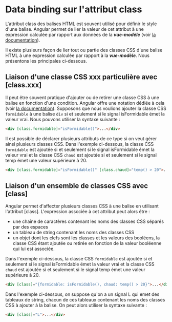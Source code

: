 # Data binding sur l'attribut class

L'attribut class des balises HTML est souvent utilisé pour définir le style d'une balise. Angular permet de lier la valeur de cet attribut à une expression calculée par rapport aux données de la ***vue-modèle*** (voir [la documentation](https://angular.io/guide/attribute-binding)).

Il existe plusieurs façon de lier tout ou partie des classes CSS d'une balise HTML à une expression calculée par rapport à la ***vue-modèle***. Nous présentons les principales ci-dessous.

## Liaison d'une classe CSS xxx particulière avec [class.xxx]
Il peut être souvent pratique d'ajouter ou de retirer une classe CSS à une balise en fonction d'une condition.
Angular offre une notation dédiée à cela (voir [la documentation](https://angular.io/guide/class-binding#binding-to-a-single-css-class)). Supposons que nous voulions ajouter la classe CSS `formidable` à une balise `div` si et seulement si le signal isFormidable émet la valeur vrai. Nous pouvons utiliser la syntaxe suivante :

```html	
<div [class.formidable]="isFormidable()">...</div>
```

Il est possible de déclarer plusieurs attributs de ce type si on veut gérer ainsi plusieurs classes CSS.
Dans l'exemple ci-dessous, la classe CSS `formidable` est ajoutée si et seulement si le signal isFormidable émet la valeur vrai et la classe CSS `chaud` est ajoutée si et seulement si le signal temp émet une valeur supérieure à 20.

```html
<div [class.formidable]="isFormidable()" [class.chaud]="temp() > 20">...</div>
```

## Liaison d'un ensemble de classes CSS avec [class]
Angular permet d'affecter plusieurs classes CSS à une balise en utilisant l'attribut [class].
L'expression associée à cet attribut peut alors être :

* une chaîne de caractères contenant les noms des classes CSS séparés par des espaces
* un tableau de string contenant les noms des classes CSS
* un objet dont les clefs sont les classes et les valeurs des booléens, la classe CSS étant ajoutée ou retirée en fonction de la valeur booléenne qui lui est associée.

Dans l'exemple ci-dessous, la classe CSS `formidable` est ajoutée si et seulement si le signal isFormidable émet la valeur vrai et la classe CSS `chaud` est ajoutée si et seulement si le signal temp émet une valeur supérieure à 20.

```html
<div [class]="{formidable: isFormidable(), chaud: temp() > 20}">...</div>
```

Dans l'exemple ci-dessous, on suppose qu'on a un signal L qui emet des tableaux de string, chacun de ces tableaux contenant les noms des classes CSS à ajouter à la balise. On peut alors utiliser la syntaxe suivante :

```html
<div [class]="L">...</div>
```

